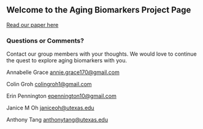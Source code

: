 ## Welcome to the Aging Biomarkers Project Page

[Read our paper here](https://drive.google.com/file/d/1aNw-6gyf3B6FF6UnzEx6UJ-AMjltfU-j/view?usp=sharing)

### Questions or Comments?

Contact our group members with your thoughts. We would love to continue the quest to explore aging biomarkers with you.

Annabelle Grace
annie.grace170@gmail.com

Colin Groh
colingroh1@gmail.com

Erin Pennington
epennington10@gmail.com

Janice M Oh
janiceoh@utexas.edu

Anthony Tang
anthonytang@utexas.edu
